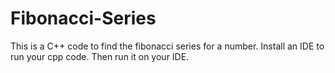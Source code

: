 # Fibonacci-Series
This is a C++ code to find the fibonacci series for a number.
Install an IDE to run your cpp code.
Then run it on your IDE.
